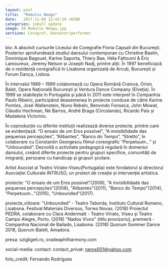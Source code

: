 ```yaml
---
layout: post
title:  "Romulus Neagu"
date:   2017-11-09 12:43:29 +0200
categories: jekyll update
image: 20 Romulus Neagu.jpg
sectiune: Coregraf, Dansator/performer
---
```

bio: A absolvit cursurile Liceului de Coregrafie Floria Capsali din București. Posterior aprofundează studiul dansului contemporan cu Christine Bastin, Dominique Bagouet, Karine Saporta, Thiery Bae, Héla Fattoumi & Éric Lamoureux, Jeremy Nelson și Joseph Nadj, printre alții. În 1997 beneficiază de o rezidență coregrafică  în Lisabona organizată de Arcub, București și Forum Dança, Lisboa.

În intervalul 1989 – 1999 colaborează cu Opera Română Craiova, Orion Balet, Opera Națională București și Ventura Dance Company (Elveția). În 1999 se stabilește în Portugalia și până în 2011 este interpret în Companhia Paulo Ribeiro, participând deasemenea în proiecte conduse de către Karine Ponties, José Wallenstein, Nuno Rebelo, Benvindo Fonseca, John Mowat, Cláudio Hochman, Né Barros, André Braga (Circolando), Ricardo Pais și Madalena Victorino.  

În coproducție cu diferite instituții realizează diverse proiecte, printre care se evidențiază: “O ensaio de um Eros possível”, “A invisibilidade das pequenas percepções”, “Alibantes”, “Banco do Tempo”, “Stretto”, în colaborare cu Constantin Georgescu filmul coreografic “Perpetuum…” și “Unbounded”. 
Dezvoltă o activitate pedagogică regulară în domeniul dansului, creând diferite proiecte pentru grupuri specifice, comunități de imigranți, persoane cu handicap și grupuri școlare. 

Artist Asociat al Teatro Viriato-Viseu(Portugalia) este fondatorul și directorul Asociației Culturale INTRUSO, un proiect de creație și intervenție artística. 

proiecte: "O ensaio de um Eros possível"(2006), "A invisibilidade das pequenas percepções"(2008), "Alibantes"(2011), "Banco do Tempo"(2014), "Perpetuum..."(2015), "Unbounded"(2017).

proiecte_viitoare: "Unbounded" - Teatro Taborda, Instituto Cultural Romeno, Lisabona. Festival Materiais Diversos, Torres Novas. (2018)
Proiectul PEDRA, colaborare cu Clara Andermatt - Teatro Viriato, Viseu și Teatro Campo Alegre, Porto. (2018)
"Nados Vivos" (titlu provizoriu), premieră - Companhia Nacional de Bailado, Lisabona. (2018)
Quorum Summer Dance 2018, Quorum Balett, Amadora. 

presa: szigligeti.ro, oradeaphilharmony.com

social-media: 
contact: 
contact_privat: neros001@yahoo.com

foto_credit: Fernando Rodrigues